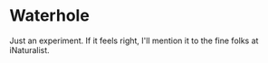 # Waterhole

Just an experiment. If it feels right, I'll mention it to the fine folks at iNaturalist.